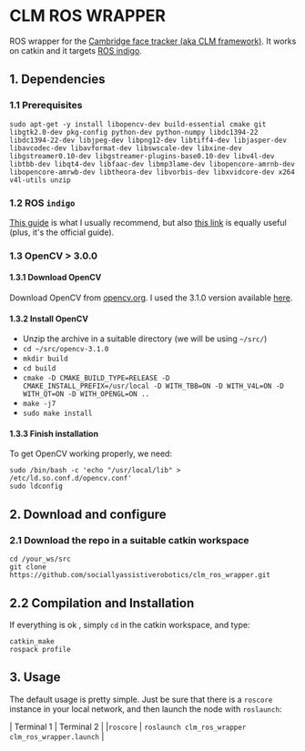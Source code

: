 # CLM ROS WRAPPER

ROS wrapper for the [Cambridge face tracker (aka CLM framework)](https://github.com/TadasBaltrusaitis/CLM-framework). 
It works on catkin and it targets [ROS indigo](http://wiki.ros.org/indigo).

## 1. Dependencies

### 1.1 Prerequisites

```
sudo apt-get -y install libopencv-dev build-essential cmake git libgtk2.0-dev pkg-config python-dev python-numpy libdc1394-22 libdc1394-22-dev libjpeg-dev libpng12-dev libtiff4-dev libjasper-dev libavcodec-dev libavformat-dev libswscale-dev libxine-dev libgstreamer0.10-dev libgstreamer-plugins-base0.10-dev libv4l-dev libtbb-dev libqt4-dev libfaac-dev libmp3lame-dev libopencore-amrnb-dev libopencore-amrwb-dev libtheora-dev libvorbis-dev libxvidcore-dev x264 v4l-utils unzip
```

### 1.2 ROS `indigo`

[This guide](http://alecive.github.io/blog/2015/11/12/ROS-naive-installation/) is what I usually recommend, but also [this link](http://wiki.ros.org/indigo/Installation/Source) is equally useful (plus, it's the official guide).

### 1.3 OpenCV > 3.0.0

#### 1.3.1 Download OpenCV

Download OpenCV from [opencv.org](opencv.org). I used the 3.1.0 version available [here](https://github.com/Itseez/opencv/archive/3.1.0.zip).

#### 1.3.2 Install OpenCV

 * Unzip the archive in a suitable directory (we will be using `~/src/`)
 * `cd ~/src/opencv-3.1.0`
 * `mkdir build`
 * `cd build`
 * `cmake -D CMAKE_BUILD_TYPE=RELEASE -D CMAKE_INSTALL_PREFIX=/usr/local -D WITH_TBB=ON -D WITH_V4L=ON -D WITH_QT=ON -D WITH_OPENGL=ON ..`
 * `make -j7`
 * `sudo make install`

#### 1.3.3 Finish installation

To get OpenCV working properly, we need:

```
sudo /bin/bash -c 'echo "/usr/local/lib" > /etc/ld.so.conf.d/opencv.conf'
sudo ldconfig
```

## 2. Download and configure

### 2.1 Download the repo in a suitable catkin workspace

```
cd /your_ws/src
git clone https://github.com/sociallyassistiverobotics/clm_ros_wrapper.git
```

## 2.2 Compilation and Installation

If everything is ok , simply `cd` in the catkin workspace, and type:

```
catkin_make
rospack profile
```

## 3. Usage

The default usage is pretty simple. Just be sure that there is a `roscore` instance in your local network, and then launch the node with `roslaunch`:

| Terminal 1 | Terminal 2                                           |
|`roscore`   | ` roslaunch clm_ros_wrapper clm_ros_wrapper.launch ` |

